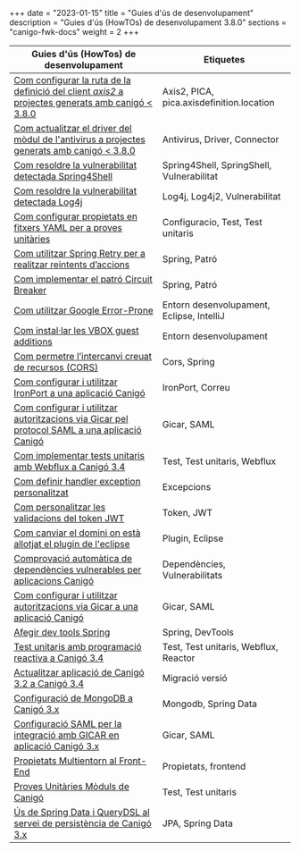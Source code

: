 +++
date        = "2023-01-15"
title       = "Guies d'ús de desenvolupament"
description = "Guies d'ús (HowTOs) de desenvolupament 3.8.0"
sections    = "canigo-fwk-docs"
weight      = 2
+++

| Guies d'ús (HowTos) de desenvolupament                                                                                                                               | Etiquetes  |
|----------------------------------------------------------------------------------------------------------------------------------------------------------------------| --- |
| [Com configurar la ruta de la definició del client *axis2* a projectes generats amb canigó < 3.8.0](/howtos/2022-05-23-Howto-pica-axis-definition-location/)         | Axis2, PICA, pica.axisdefinition.location |
| [Com actualitzar el driver del mòdul de l'antivirus a projectes generats amb canigó < 3.8.0](/howtos/2022-05-23-Howto-actualitzacio-connector-antivirus/)            | Antivirus, Driver, Connector |
| [Com resoldre la vulnerabilitat detectada Spring4Shell](/howtos/2022-04-13-Howto-canigo-Spring4Shell/)                                                               | Spring4Shell, SpringShell, Vulnerabilitat |
| [Com resoldre la vulnerabilitat detectada Log4j](/howtos/2021-12-13-Howto-canigo-log4jshell/)                                                                        | Log4j, Log4j2, Vulnerabilitat |
| [Com configurar propietats en fitxers YAML per a proves unitàries](/howtos/2021-11-26-Howto-yaml_test_file/)                                                         | Configuracio, Test, Test unitaris |
| [Com utilitzar Spring Retry per a realitzar reintents d’accions](/howtos/2021-07-26-Howto-spring_retry/)                                                             | Spring, Patró |
| [Com implementar el patró Circuit Breaker](/howtos/2021-01-02-Howto-circuit_breaker/)                                                                                | Spring, Patró |
| [Com utilitzar Google Error-Prone](/howtos/2021-01-02-Howto-google_error_prone/)                                                                                     | Entorn desenvolupament, Eclipse, IntelliJ |
| [Com instal·lar les VBOX guest additions](/howtos/2022-05-30-Howto-Instalar-guest-additions-entorn-desenvolupament-canigo/)                                          | Entorn desenvolupament |
| [Com permetre l’intercanvi creuat de recursos (CORS)](/howtos/2021-01-02-Howto-spring_cors/)                                                                         | Cors, Spring |
| [Com configurar i utilitzar IronPort a una aplicació Canigó](/howtos/2019-10-01-Howto-utilitzacio_IronPort_Canigo/)                                                  | IronPort, Correu |
| [Com configurar i utilitzar autoritzacions via Gicar pel protocol SAML a una aplicació Canigó](/howtos/2020-03-27-Howto-utilitzacio_autoritzacio_Gicar_SAML_Canigo/) | Gicar, SAML |
| [Com implementar tests unitaris amb Webflux a Canigó 3.4](/howtos/2019-07-24-Howto-Test_unitaris_webflux_canigo_3_4/)                                                | Test, Test unitaris, Webflux |
| [Com definir handler exception personalitzat](/howtos/2020-10-08-Definir_handler_exception_personalitzat/)                                                           | Excepcions |
| [Com personalitzar les validacions del token JWT](/howtos/2020-09-30-Personalitzar_validacio_token_jwt/)                                                             | Token, JWT |
| [Com canviar el domini on està allotjat el plugin de l'eclipse](/howtos/2020-07-14-Howto_canvi_domini_plugin_eclipse/)                                               | Plugin, Eclipse |
| [Comprovació automàtica de dependències vulnerables per aplicacions Canigó](/howtos/2019-08-13-Howto-Dependency-check/)                                              | Dependències, Vulnerabilitats |
| [Com configurar i utilitzar autoritzacions via Gicar a una aplicació Canigó](/howtos/2019-10-25-Howto-utilitzacio_autoritzacio_Gicar_Canigo/)                        | Gicar, SAML |
| [Afegir dev tools Spring](/howtos/2019-04-Howto-afegir_dev_tools_spring/)                                                                                            | Spring, DevTools |
| [Test unitaris amb programació reactiva a Canigó 3.4](/howtos/2019-03-Howto-Test_unitaris_programacio_reactiva_canigo_3_4/)                                          | Test, Test unitaris, Webflux, Reactor |
| [Actualitzar aplicació de Canigó 3.2 a Canigó 3.4](/howtos/2019-03-Howto-Actualitzacio_Canigo3_2_Canigo3_4/)                                                         | Migració versió |
| [Configuració de MongoDB a Canigó 3.x](/howtos/2018-09-Howto-MongoDB/)                                                                                               | Mongodb, Spring Data |
| [Configuració SAML per la integració amb GICAR en aplicació Canigó 3.x](/howtos/2018-08-Canigo-SAML/)                                                                | Gicar, SAML |
| [Propietats Multientorn al Front-End](/howtos/2018-04-howto-frontend-multientorn/)                                                                                   | Propietats, frontend|
| [Proves Unitàries Mòduls de Canigó](/howtos/2018-01-howto-test_jars_canigo/)                                                                                         | Test, Test unitaris |
| [Ús de Spring Data i QueryDSL al servei de persistència de Canigó 3.x](/howtos/2017-11-Howto-Us_Servei_Persistence_Canigo/)                                          | JPA, Spring Data |